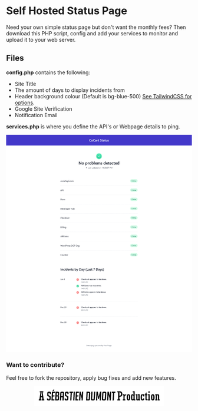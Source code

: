 # Self Hosted Status Page

Need your own simple status page but don't want the monthly fees? Then download this PHP script, config and add your services to monitor and upload it to your web server.

## Files

**config.php** contains the following:
* Site Title
* The amount of days to display incidents from
* Header background colour (Default is bg-blue-500) [See TailwindCSS for options](https://tailwindcss.com/docs/background-color).
* Google Site Verification
* Notification Email

**services.php** is where you define the API's or Webpage details to ping.

![Screenshot](https://raw.githubusercontent.com/seb86/self-hosted-status-page/master/status-page-screenshot.png)

### Want to contribute?

Feel free to fork the repository, apply bug fixes and add new features.

<p align="center">
    <img src="https://raw.githubusercontent.com/seb86/my-open-source-readme-template/master/a-sebastien-dumont-production.png" width="353">
</p>